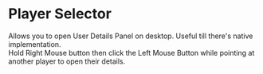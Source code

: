 # Player Selector
Allows you to open User Details Panel on desktop. Useful till there's native implementation.<br>
Hold Right Mouse button then click the Left Mouse Button while pointing at another player to open their details.
